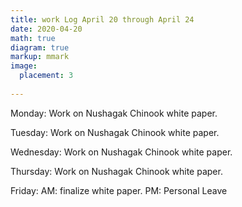 ```yaml
---
title: work Log April 20 through April 24
date: 2020-04-20
math: true
diagram: true
markup: mmark
image:
  placement: 3
  
---
```


Monday: Work on Nushagak Chinook white paper.

Tuesday: Work on Nushagak Chinook white paper.

Wednesday: Work on Nushagak Chinook white paper.

Thursday: Work on Nushagak Chinook white paper.

Friday: AM: finalize white paper. PM: Personal Leave

